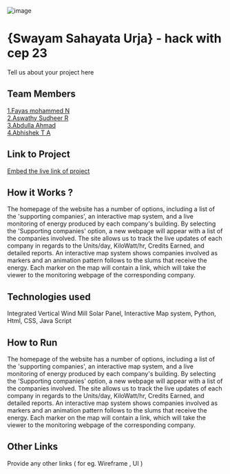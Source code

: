 ![image](./assets/HACK%20WITH%20CEP%2023%20(1).png)

# {Swayam Sahayata Urja} - hack with cep 23
Tell us about your project here

## Team Members
[1.Fayas mohammed N](https://github.com/FayasMohammed7)   
[2.Aswathy Sudheer R](enter_github_profile_url)   
[3.Abdulla Ahmad](enter_github_profile_url)   
[4.Abhishek T A](https://github.com/Abhishekta369)   

## Link to Project
[Embed the live link of project](live_link)

## How it Works ?
The homepage of the website has a number of options, including a list of the 'supporting companies', an interactive map system, and a live monitoring of energy produced by each company's building. By selecting the 'Supporting companies' option, a new webpage will appear with a list of the companies involved. The site allows us to track the live updates of each company in regards to the Units/day, KiloWatt/hr, Credits Earned, and detailed reports. An interactive map system shows companies involved as markers and an animation pattern follows to the slums that receive the energy. Each marker on the map will contain a link, which will take the viewer to the monitoring webpage of the corresponding company.

## Technologies used
Integrated Vertical Wind Mill Solar Panel, Interactive Map system, Python, Html, CSS, Java Script

## How to Run
The homepage of the website has a number of options, including a list of the 'supporting companies', an interactive map system, and a live monitoring of energy produced by each company's building. By selecting the 'Supporting companies' option, a new webpage will appear with a list of the companies involved. The site allows us to track the live updates of each company in regards to the Units/day, KiloWatt/hr, Credits Earned, and detailed reports. An interactive map system shows companies involved as markers and an animation pattern follows to the slums that receive the energy. Each marker on the map will contain a link, which will take the viewer to the monitoring webpage of the corresponding company.

## Other Links
Provide any other links ( for eg. Wireframe , UI )
